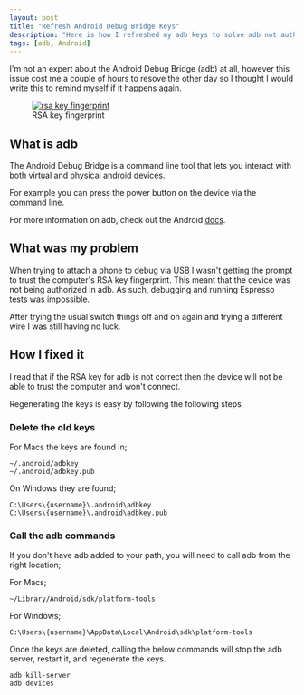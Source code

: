 ```yaml
---
layout: post
title: "Refresh Android Debug Bridge Keys"
description: "Here is how I refreshed my adb keys to solve adb not authorising the phone"
tags: [adb, Android]
---
```


I'm not an expert about the Android Debug Bridge (adb) at all, however this issue cost me a couple of hours to resove the other day so I thought I would write this to remind myself if it happens again.

<div class="center">
<figure>
	<a href="{{ site.url }}/images/rsa_android.png"><img src="{{ site.url }}/images/rsa_android.png" alt="rsa key fingerprint"></a>
	<figcaption>RSA key fingerprint</figcaption>
</figure>
</div>

## What is adb

The Android Debug Bridge is a command line tool that lets you interact with both virtual and physical android devices.

For example you can press the power button on the device via the command line.

For more information on adb, check out the Android [docs](https://developer.android.com/studio/command-line/adb.html).

## What was my problem

When trying to attach a phone to debug via USB I wasn't getting the prompt to trust the computer's RSA key fingerprint.
This meant that the device was not being authorized in adb. As such, debugging and running Espresso tests was impossible.

After trying the usual switch things off and on again and trying a different wire I was still having no luck.

## How I fixed it

I read that if the RSA key for adb is not correct then the device will not be able to trust the 
computer and won't connect.

Regenerating the keys is easy by following the following steps

### Delete the old keys

For Macs the keys are found in;

    ~/.android/adbkey
    ~/.android/adbkey.pub

On Windows they are found;

    C:\Users\{username}\.android\adbkey
    C:\Users\{username}\.android\adbkey.pub

### Call the adb commands

If you don't have adb added to your path, you will need to call adb from the right 
location;

For Macs;

    ~/Library/Android/sdk/platform-tools

For Windows;

    C:\Users\{username}\AppData\Local\Android\sdk\platform-tools

Once the keys are deleted, calling the below commands will stop the adb server, restart it, and 
regenerate the keys.

    adb kill-server
    adb devices
